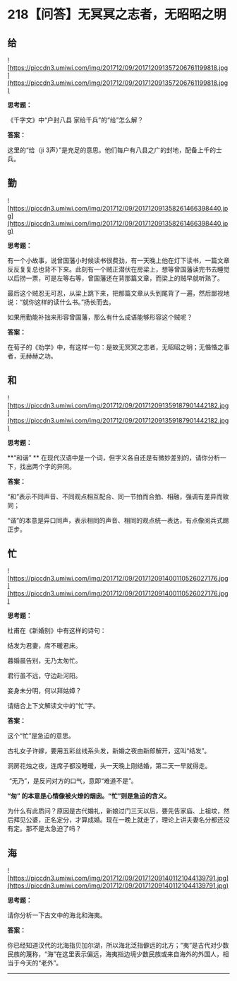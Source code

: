 # 218【问答】无冥冥之志者，无昭昭之明

## 给

![https://piccdn3.umiwi.com/img/201712/09/201712091357206761199818.jpg](https://piccdn3.umiwi.com/img/201712/09/201712091357206761199818.jpg)

 **思考题：**

《千字文》中“户封八县 家给千兵”的“给”怎么解？

 **答案：**

这里的“给（ji 3声）”是充足的意思。他们每户有八县之广的封地，配备上千的士兵。

## 勤

![https://piccdn3.umiwi.com/img/201712/09/201712091358261466398440.jpg](https://piccdn3.umiwi.com/img/201712/09/201712091358261466398440.jpg)

 **思考题：**

有一个小故事，说曾国藩小时候读书很费劲，有一天晚上他在灯下读书，一篇文章反反复复总也背不下来。此刻有一个贼正潜伏在房梁上，想等曾国藩读完书去睡觉以后捞一票，可是左等右等，曾国藩还在背那篇文章，而梁上的贼早就听熟了。

最后这个贼忍无可忍，从梁上跳下来，把那篇文章从头到尾背了一遍，然后鄙视地说：“就你这样的读什么书。”扬长而去。

如果用勤能补拙来形容曾国藩，那么有什么成语能够形容这个贼呢？

 **答案：**

在荀子的《劝学》中，有这样一句：是故无冥冥之志者，无昭昭之明；无惛惛之事者，无赫赫之功。

## 和

![https://piccdn3.umiwi.com/img/201712/09/201712091359187901442182.jpg](https://piccdn3.umiwi.com/img/201712/09/201712091359187901442182.jpg)

 **思考题：**

 **“和谐” ** 在现代汉语中是一个词，但字义各自还是有微妙差别的，请你分析一下，找出两个字的异同。

 **答案：**

“和”表示不同声音、不同观点相互配合、同一节拍而合拍、相融，强调有差异而致同；

“谐”的本意是异口同声，表示相同的声音、相同的观点统一表达，有点像阅兵式踢正步。

## 忙

![https://piccdn3.umiwi.com/img/201712/09/201712091400110526027176.jpg](https://piccdn3.umiwi.com/img/201712/09/201712091400110526027176.jpg)

 **思考题：**

杜甫在《新婚别》中有这样的诗句：

结发为君妻，席不暖君床。 

暮婚晨告别，无乃太匆忙。 

君行虽不远，守边赴河阳。 

妾身未分明，何以拜姑嫜？

请结合上下文解读文中的“忙”字。

 **答案：**

这个“忙”是急迫的意思。

古礼女子许嫁，要用五彩丝线系头发，新婚之夜由新郎解开，这叫“结发”。

洞房花烛之夜，连席子都没睡暖，头一天晚上刚结婚，第二天一早就得走。

 “无乃”，是反问对方的口气，意即“难道不是”。

 **“匆” 的本意是心情像被火燎的烟囱。“忙”则是急迫的含义。**

为什么有此质问？原因是古代婚礼，新娘过门三天以后，要先告家庙、上祖坟，然后拜见公婆，正名定分，才算成婚。现在一晚上就走了，理论上讲夫妻名分都还没有定。那不是太急迫了吗？

## 海

![https://piccdn3.umiwi.com/img/201712/09/201712091401121044139791.jpg](https://piccdn3.umiwi.com/img/201712/09/201712091401121044139791.jpg)

 **思考题：**

请你分析一下古文中的海北和海夷。   

 **答案：**

你已经知道汉代的北海指贝加尔湖，所以海北泛指僻远的北方；“夷”是古代对少数民族的蔑称，“海”在这里表示偏远，海夷指边境少数民族或来自海外的外国人，相当于今天的“老外”。

---
